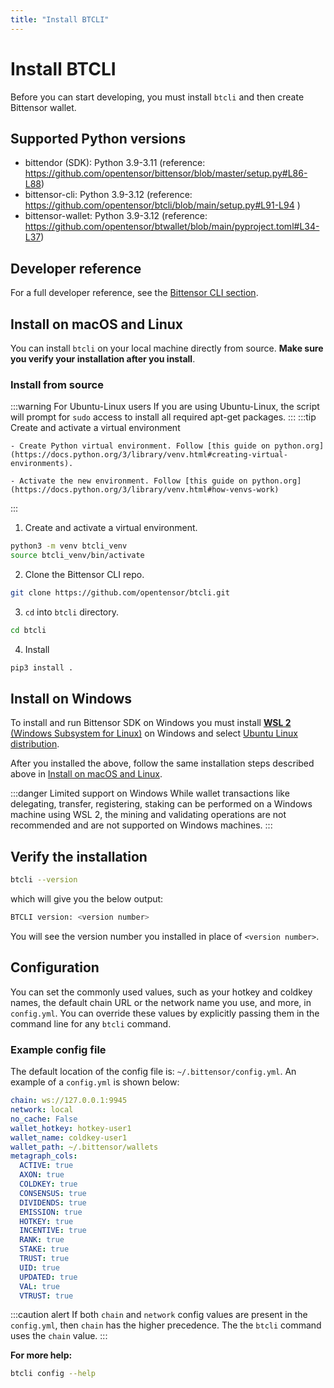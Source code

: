 ```yaml
---
title: "Install BTCLI"
---
```


# Install BTCLI

Before you can start developing, you must install `btcli` and then create Bittensor wallet.

## Supported Python versions

- bittendor (SDK): Python 3.9-3.11 (reference: https://github.com/opentensor/bittensor/blob/master/setup.py#L86-L88)
- bittensor-cli: Python 3.9-3.12 (reference: https://github.com/opentensor/btcli/blob/main/setup.py#L91-L94 )
- bittensor-wallet: Python 3.9-3.12 (reference: https://github.com/opentensor/btwallet/blob/main/pyproject.toml#L34-L37)

## Developer reference

For a full developer reference, see the [Bittensor CLI section](../btcli.md).

## Install on macOS and Linux

You can install `btcli` on your local machine directly from source. **Make sure you verify your installation after you install**.

### Install from source
:::warning For Ubuntu-Linux users
If you are using Ubuntu-Linux, the script will prompt for `sudo` access to install all required apt-get packages.
:::
:::tip Create and activate a virtual environment

    - Create Python virtual environment. Follow [this guide on python.org](https://docs.python.org/3/library/venv.html#creating-virtual-environments).

    - Activate the new environment. Follow [this guide on python.org](https://docs.python.org/3/library/venv.html#how-venvs-work)
:::


1. Create and activate a virtual environment.

```bash
python3 -m venv btcli_venv
source btcli_venv/bin/activate
```

2. Clone the Bittensor CLI repo.

```bash
git clone https://github.com/opentensor/btcli.git
```

3. `cd` into `btcli` directory.

```bash
cd btcli
```

4.  Install


```bash
pip3 install .
```

## Install on Windows

To install and run Bittensor SDK on Windows you must install [**WSL 2** (Windows Subsystem for Linux)](https://learn.microsoft.com/en-us/windows/wsl/about) on Windows and select [Ubuntu Linux distribution](https://github.com/ubuntu/WSL/blob/main/docs/guides/install-ubuntu-wsl2.md). 

After you installed the above, follow the same installation steps described above in [Install on macOS and Linux](#install-on-macos-and-linux).

:::danger Limited support on Windows
While wallet transactions like delegating, transfer, registering, staking can be performed on a Windows machine using WSL 2, the mining and validating operations are not recommended and are not supported on Windows machines.
 :::


## Verify the installation

```bash
btcli --version
```
which will give you the below output:

```bash
BTCLI version: <version number>
```
You will see the version number you installed in place of `<version number>`. 

## Configuration

You can set the commonly used values, such as your hotkey and coldkey names, the default chain URL or the network name you use, and more, in `config.yml`. You can override these values by explicitly passing them in the command line for any `btcli` command.

### Example config file

The default location of the config file is: `~/.bittensor/config.yml`. An example of a `config.yml` is shown below:

```yaml
chain: ws://127.0.0.1:9945
network: local
no_cache: False
wallet_hotkey: hotkey-user1
wallet_name: coldkey-user1
wallet_path: ~/.bittensor/wallets
metagraph_cols:
  ACTIVE: true
  AXON: true
  COLDKEY: true
  CONSENSUS: true
  DIVIDENDS: true
  EMISSION: true
  HOTKEY: true
  INCENTIVE: true
  RANK: true
  STAKE: true
  TRUST: true
  UID: true
  UPDATED: true
  VAL: true
  VTRUST: true
```

:::caution alert
If both `chain` and `network` config values are present in the `config.yml`, then `chain` has the higher precedence. The the `btcli` command uses the `chain` value.
:::

**For more help:**

```bash
btcli config --help
```
